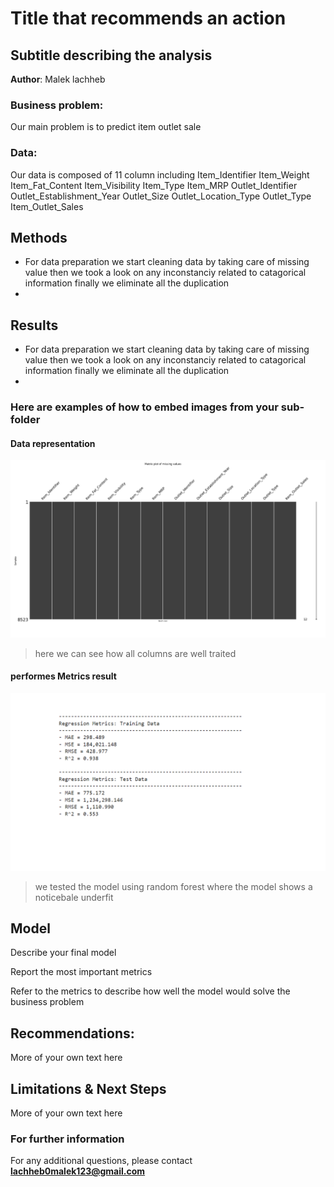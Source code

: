 # Title that recommends an action
## Subtitle describing the analysis 

**Author**: Malek lachheb

### Business problem:

Our main problem is to predict item outlet sale 


### Data:
Our data is composed of 11 column including 	Item_Identifier	Item_Weight	Item_Fat_Content	Item_Visibility	Item_Type	Item_MRP	Outlet_Identifier	Outlet_Establishment_Year	Outlet_Size	Outlet_Location_Type	Outlet_Type	Item_Outlet_Sales 



## Methods
- For data preparation we start 
cleaning data by taking care of missing value 
then we took a look on any inconstanciy related to catagorical information finally we eliminate all the duplication 
- 

## Results
- For data preparation we start 
cleaning data by taking care of missing value 
then we took a look on any inconstanciy related to catagorical information finally we eliminate all the duplication 
- 

### Here are examples of how to embed images from your sub-folder


#### Data representation
![sample image](data_presentation.png)

> here we can see how all columns are well traited 

#### performes Metrics result 
![sample image](performsmetrics.png)
> we tested the model using random forest where the model shows a noticebale underfit 
## Model

Describe your final model

Report the most important metrics

Refer to the metrics to describe how well the model would solve the business problem 

## Recommendations:

More of your own text here


## Limitations & Next Steps

More of your own text here


### For further information


For any additional questions, please contact **lachheb0malek123@gmail.com**
